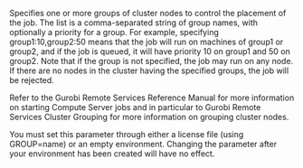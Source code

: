 Specifies one or more groups of cluster nodes to control the placement of the job. The list is a comma-separated string
of group names, with optionally a priority for a group. For example, specifying group1:10,group2:50 means that the job
will run on machines of group1 or group2, and if the job is queued, it will have priority 10 on group1 and 50 on group2.
Note that if the group is not specified, the job may run on any node. If there are no nodes in the cluster having the
specified groups, the job will be rejected.

Refer to the Gurobi Remote Services Reference Manual for more information on starting Compute Server jobs and in
particular to Gurobi Remote Services Cluster Grouping for more information on grouping cluster nodes.

You must set this parameter through either a license file (using GROUP=name) or an empty environment. Changing the
parameter after your environment has been created will have no effect.